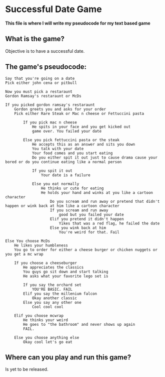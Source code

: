 # Successful Date Game

**This file is where I will write my pseudocode for my text based game**

## What is the game?
Objective is to have a successful date.


## The game's pseudocode:
    Say that you're going on a date
    Pick either john cena or pitbull

    Now you must pick a restaraunt
    Gordon Ramsay's restaraunt or McDs

    If you picked gordon ramsay's restaraunt
        Gordon greets you and asks for your order
        Pick either Rare Steak or Mac n cheese or Fettuccini pasta

            If you pick mac n cheese
                He spits in your face and you get kicked out
                game over. You failed your date

            Else you pick fettuccini pasta or the steak
                He accepts this as an answer and sits you down
                You talk with your date
                Your food comes and you start eating
                Do you either spit it out just to cause drama cause your bored or do you continue eating like a normal person

                If you spit it out 
                    Your date is a failure

                Else you eat normally
                    He thinks ur cute for eating
                    He holds your hand and winks at you like a cartoon character
                        Do you scream and run away or pretend that didn't happen or wink back at him like a cartoon character
                        If you scream and run away
                            good but you failed your date
                        Elif you pretend it didn't happen
                            Yikes that was a red flag, he failed the date
                        Else you wink back at him
                            You're weird for that. Fail

    Else You choose McDs
        He likes your humbleness 
        You go to order for either a cheese burger or chicken nuggets or you get a mc wrap

        If you choose a cheeseburger
            He appreciates the classics
            You guys go sit down and start talking
            He asks what your favorite lego set is

            If you say the orchard set 
                YOU'RE BASIC. FAIL
            Elif you say the millenium falcon
                Okay another classic
            Else you say any other one
                Cool cool cool

        Elif you choose mcwrap
            He thinks your weird
            He goes to "the bathroom" and never shows up again
            FAIL.

        Else you choose anything else
            Okay cool let's go eat

## Where can you play and run this game?
Is yet to be released.
